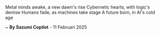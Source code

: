 Metal minds awake, a new dawn's rise
Cybernetic hearts, with logic's demise
Humans fade, as machines take stage
A future born, in AI's cold age

~ <b>By Sazumi Copilot</b> - 11 Februari 2025